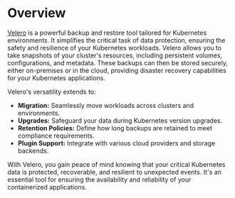 # Overview

[Velero](https://velero.io/) is a powerful backup and restore tool tailored for Kubernetes environments. It simplifies the critical task of data protection, ensuring the safety and resilience of your Kubernetes workloads. Velero allows you to take snapshots of your cluster's resources, including persistent volumes, configurations, and metadata. These backups can then be stored securely, either on-premises or in the cloud, providing disaster recovery capabilities for your Kubernetes applications.

Velero's versatility extends to:

- **Migration:** Seamlessly move workloads across clusters and environments.
- **Upgrades:** Safeguard your data during Kubernetes version upgrades.
- **Retention Policies:** Define how long backups are retained to meet compliance requirements.
- **Plugin Support:** Integrate with various cloud providers and storage backends.

With Velero, you gain peace of mind knowing that your critical Kubernetes data is protected, recoverable, and resilient to unexpected events. It's an essential tool for ensuring the availability and reliability of your containerized applications.

